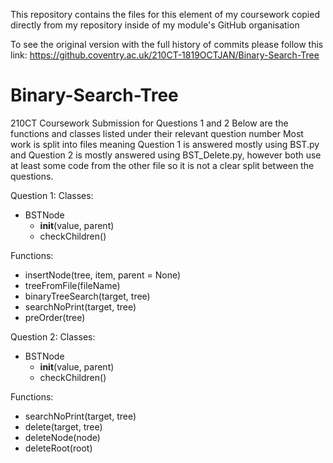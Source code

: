 This repository contains the files for this element of my coursework copied directly
from my repository inside of my module's GitHub organisation

To see the original version with the full history of commits please follow this link:
https://github.coventry.ac.uk/210CT-1819OCTJAN/Binary-Search-Tree

# Binary-Search-Tree

210CT Coursework Submission for Questions 1 and 2
Below are the functions and classes listed under their relevant question number
Most work is split into files meaning Question 1 is answered mostly using BST.py and Question 2 is mostly answered using BST_Delete.py, however both use at least some code from the other file so it is not a clear split between the questions.

Question 1:
Classes:
  - BSTNode
      - __init__(value, parent)
      - checkChildren()

Functions:
  - insertNode(tree, item, parent = None)
  - treeFromFile(fileName)
  - binaryTreeSearch(target, tree)
  - searchNoPrint(target, tree)
  - preOrder(tree)


Question 2:
Classes:
  - BSTNode
      - __init__(value, parent)
      - checkChildren()
      
Functions:
  - searchNoPrint(target, tree)
  - delete(target, tree)
  - deleteNode(node)
  - deleteRoot(root)
